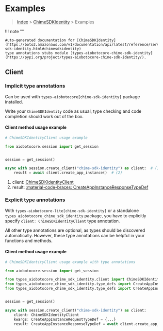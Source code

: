 # Examples

> [Index](../README.md) > [ChimeSDKIdentity](./README.md) > Examples

!!! note ""

    Auto-generated documentation for [ChimeSDKIdentity](https://boto3.amazonaws.com/v1/documentation/api/latest/reference/services/chime-sdk-identity.html#chimesdkidentity)
    type annotations stubs module [types-aiobotocore-chime-sdk-identity](https://pypi.org/project/types-aiobotocore-chime-sdk-identity/).

## Client

### Implicit type annotations

Can be used with `types-aiobotocore[chime-sdk-identity]` package installed.

Write your `ChimeSDKIdentity` code as usual,
type checking and code completion should work out of the box.



#### Client method usage example

```python
# ChimeSDKIdentityClient usage example

from aiobotocore.session import get_session


session = get_session()

async with session.create_client("chime-sdk-identity") as client:  # (1)
    result = await client.create_app_instance()  # (2)
```

1. client: [ChimeSDKIdentityClient](./client.md)
2. result: [:material-code-braces: CreateAppInstanceResponseTypeDef](./type_defs.md#createappinstanceresponsetypedef)






### Explicit type annotations

With `types-aiobotocore-lite[chime-sdk-identity]`
or a standalone `types_aiobotocore_chime_sdk_identity` package, you have to explicitly specify
`client: ChimeSDKIdentityClient` type annotation.

All other type annotations are optional, as types should be discovered automatically.
However, these type annotations can be helpful in your functions and methods.


#### Client method usage example

```python
# ChimeSDKIdentityClient usage example with type annotations

from aiobotocore.session import get_session

from types_aiobotocore_chime_sdk_identity.client import ChimeSDKIdentityClient
from types_aiobotocore_chime_sdk_identity.type_defs import CreateAppInstanceResponseTypeDef
from types_aiobotocore_chime_sdk_identity.type_defs import CreateAppInstanceRequestTypeDef


session = get_session()

async with session.create_client("chime-sdk-identity") as client:
    client: ChimeSDKIdentityClient
    kwargs: CreateAppInstanceRequestTypeDef = {...}
    result: CreateAppInstanceResponseTypeDef = await client.create_app_instance(**kwargs)
```




